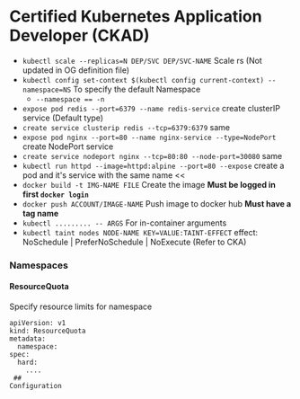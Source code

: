# Certified Kubernetes Application Developer (CKAD)
- `kubectl scale --replicas=N DEP/SVC DEP/SVC-NAME` Scale rs (Not updated in OG definition file)
- `kubectl config set-context $(kubectl config current-context) --namespace=NS` To specify the default Namespace
  - `--namespace == -n`
- `expose pod redis --port=6379 --name redis-service` create clusterIP service (Default type)
- `create service clusterip redis --tcp=6379:6379` same
- `expose pod nginx --port=80 --name nginx-service --type=NodePort` create NodePort service
- `create service nodeport nginx --tcp=80:80 --node-port=30080` same
- `kubectl run httpd --image=httpd:alpine --port=80 --expose` create a pod and it's service with the same name <<
- `docker build -t IMG-NAME FILE` Create the image **Must be logged in first `docker login`**
- `docker push ACCOUNT/IMAGE-NAME` Push image to docker hub **Must have a tag name**
- `kubectl ......... -- ARGS` For in-container arguments
- `kubectl taint nodes NODE-NAME KEY=VALUE:TAINT-EFFECT` effect: NoSchedule | PreferNoSchedule | NoExecute (Refer to CKA)


### Namespaces
#### ResourceQuota
Specify resource limits for namespace
```
apiVersion: v1
kind: ResourceQuota
metadata:
  namespace:
spec:
  hard:
    ....
 ##
Configuration
